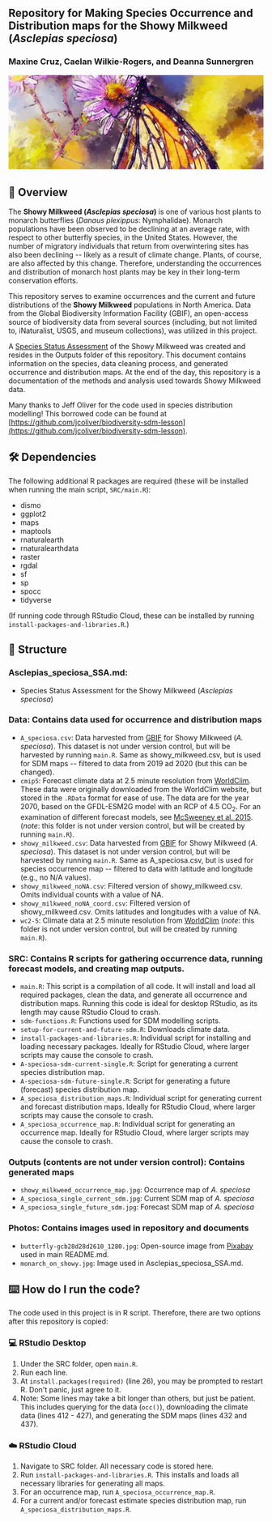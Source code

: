 ## Repository for Making Species Occurrence and Distribution maps for the Showy Milkweed (*Asclepias speciosa*)
### Maxine Cruz, Caelan Wilkie-Rogers, and Deanna Sunnergren

![](Photos/butterfly-gcb28d2610_1280.jpg)

## 🦋 Overview
The **Showy Milkweed (*Asclepias speciosa*)** is one of various host plants to monarch butterflies (*Danaus plexippus*: Nymphalidae). Monarch populations have been observed to be declining at an average rate, with respect to other butterfly species, in the United States. However, the number of migratory individuals that return from overwintering sites has also been declining -- likely as a result of climate change. Plants, of course, are also affected by this change. Therefore, understanding the occurrences and distribution of monarch host plants may be key in their long-term conservation efforts.

This repository serves to examine occurrences and the current and future distributions of the **Showy Milkweed** populations in North America. Data from the Global Biodiversity Information Facility (GBIF), an open-access source of biodiversity data from several sources (including, but not limited to, iNaturalist, USGS, and museum collections), was utilized in this project.

A [Species Status Assessment](Asclepias_speciosa_SSA.md) of the Showy Milkweed was created and resides in the Outputs folder of this repository. This document contains information on the species, data cleaning process, and generated occurrence and distribution maps. At the end of the day, this repository is a documentation of the methods and analysis used towards Showy Milkweed data.

Many thanks to Jeff Oliver for the code used in species distribution modelling! This borrowed code can be found at [https://github.com/jcoliver/biodiversity-sdm-lesson](https://github.com/jcoliver/biodiversity-sdm-lesson).

## 🛠️ Dependencies
The following additional R packages are required (these will be installed when running the main script, `SRC/main.R`):

+ dismo
+ ggplot2
+ maps
+ maptools
+ rnaturalearth
+ rnaturalearthdata
+ raster
+ rgdal
+ sf
+ sp
+ spocc
+ tidyverse

(If running code through RStudio Cloud, these can be installed by running `install-packages-and-libraries.R`.)

## 📂 Structure
### **Asclepias_speciosa_SSA.md:**
  + Species Status Assessment for the Showy Milkweed (*Asclepias speciosa*)
### **Data:** Contains data used for occurrence and distribution maps
  + `A_speciosa.csv`: Data harvested from [GBIF](https://www.gbif.org/) for Showy Milkweed (*A. speciosa*). This dataset is not under version control, but will be harvested by running `main.R`. Same as showy_milkweed.csv, but is used for SDM maps -- filtered to data from 2019 ad 2020 (but this can be changed).
  + `cmip5`: Forecast climate data at 2.5 minute resolution from [WorldClim](http://www.worldclim.org). These data were originally downloaded from the WorldClim website, but stored in the `.RData` format for ease of use. The data are for the year 2070, based on the GFDL-ESM2G model with an RCP of 4.5 CO<sub>2</sub>. For an examination of different forecast models, see [McSweeney et al. 2015](https://link.springer.com/article/10.1007/s00382-014-2418-8). (_note_: this folder is not under version control, but will be created by running `main.R`).
  + `showy_milkweed.csv`: Data harvested from [GBIF](https://www.gbif.org/) for Showy Milkweed (*A. speciosa*). This dataset is not under version control, but will be harvested by running `main.R`. Same as A_speciosa.csv, but is used for species occurrence map -- filtered to data with latitude and longitude (e.g., no N/A values).
  + `showy_milkweed_noNA.csv`: Filtered version of showy_milkweed.csv. Omits individual counts with a value of NA.
  + `showy_milkweed_noNA_coord.csv`: Filtered version of showy_milkweed.csv. Omits latitudes and longitudes with a value of NA.
  + `wc2-5`: Climate data at 2.5 minute resolution from [WorldClim](http://www.worldclim.org) (_note_: this folder is not under version control, but will be created by running `main.R`).
### **SRC:** Contains R scripts for gathering occurrence data, running forecast models, and creating map outputs.
  + `main.R`: This script is a compilation of all code. It will install and load all required packages, clean the data, and generate all occurrence and distribution maps. Running this code is ideal for desktop RStudio, as its length may cause RStudio Cloud to crash.
  + `sdm-functions.R`: Functions used for SDM modelling scripts.
  + `setup-for-current-and-future-sdm.R`: Downloads climate data.
  + `install-packages-and-libraries.R`: Individual script for installing and loading necessary packages. Ideally for RStudio Cloud, where larger scripts may cause the console to crash.
  + `A-speciosa-sdm-current-single.R`: Script for generating a current species distribution map.
  + `A-speciosa-sdm-future-single.R`: Script for generating a future (forecast) species distribution map.
  + `A_speciosa_distribution_maps.R`: Individual script for generating current and forecast distribution maps. Ideally for RStudio Cloud, where larger scripts may cause the console to crash.
  + `A_speciosa_occurrence_map.R`: Individual script for generating an occurrence map. Ideally for RStudio Cloud, where larger scripts may cause the console to crash.
### **Outputs** (contents are not under version control): Contains generated maps
  + `showy_milkweed_occurrence_map.jpg`: Occurrence map of *A. speciosa*
  + `A_speciosa_single_current_sdm.jpg`: Current SDM map of *A. speciosa*
  + `A_speciosa_single_future_sdm.jpg`: Forecast SDM map of *A. speciosa*
### **Photos:** Contains images used in repository and documents
  + `butterfly-gcb28d28d2610_1280.jpg`: Open-source image from [Pixabay](https://pixabay.com/illustrations/butterfly-butterflies-monarch-3407357/) used in main README.md.
  + `monarch_on_showy.jpg`: Image used in Asclepias_speciosa_SSA.md.

## ⌨️ How do I run the code?
The code used in this project is in R script. Therefore, there are two options after this repository is copied:

### 💻️ RStudio Desktop
1) Under the SRC folder, open `main.R`.
2) Run each line.
3) At `install.packages(required)` (line 26), you may be prompted to restart R. Don't panic, just agree to it.
4) Note: Some lines may take a bit longer than others, but just be patient. This includes querying for the data (`occ()`), downloading the climate data (lines 412 - 427), and generating the SDM maps (lines 432 and 437).

### ☁️ RStudio Cloud
1) Navigate to SRC folder. All necessary code is stored here.
2) Run `install-packages-and-libraries.R`. This installs and loads all necessary libraries for generating all maps.
3) For an occurrence map, run `A_speciosa_occurrence_map.R`.
4) For a current and/or forecast estimate species distribution map, run `A_speciosa_distribution_maps.R`.

